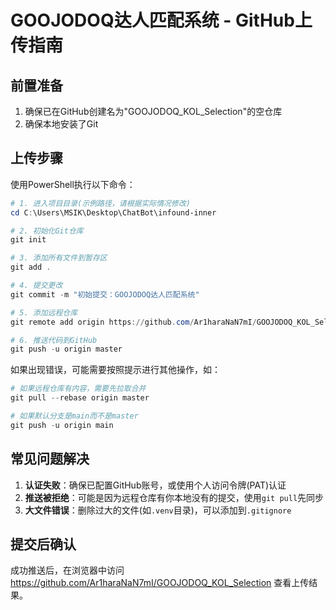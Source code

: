 # GOOJODOQ达人匹配系统 - GitHub上传指南

## 前置准备

1. 确保已在GitHub创建名为"GOOJODOQ_KOL_Selection"的空仓库
2. 确保本地安装了Git

## 上传步骤

使用PowerShell执行以下命令：

```powershell
# 1. 进入项目目录(示例路径，请根据实际情况修改)
cd C:\Users\MSIK\Desktop\ChatBot\infound-inner

# 2. 初始化Git仓库
git init

# 3. 添加所有文件到暂存区
git add .

# 4. 提交更改
git commit -m "初始提交：GOOJODOQ达人匹配系统"

# 5. 添加远程仓库
git remote add origin https://github.com/Ar1haraNaN7mI/GOOJODOQ_KOL_Selection.git

# 6. 推送代码到GitHub
git push -u origin master
```

如果出现错误，可能需要按照提示进行其他操作，如：

```powershell
# 如果远程仓库有内容，需要先拉取合并
git pull --rebase origin master

# 如果默认分支是main而不是master
git push -u origin main
```

## 常见问题解决

1. **认证失败**：确保已配置GitHub账号，或使用个人访问令牌(PAT)认证
2. **推送被拒绝**：可能是因为远程仓库有你本地没有的提交，使用`git pull`先同步
3. **大文件错误**：删除过大的文件(如`.venv`目录)，可以添加到`.gitignore`

## 提交后确认

成功推送后，在浏览器中访问 https://github.com/Ar1haraNaN7mI/GOOJODOQ_KOL_Selection 查看上传结果。 